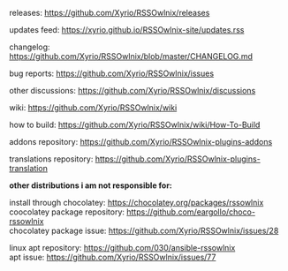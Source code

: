 releases: https://github.com/Xyrio/RSSOwlnix/releases

updates feed: https://xyrio.github.io/RSSOwlnix-site/updates.rss

changelog: https://github.com/Xyrio/RSSOwlnix/blob/master/CHANGELOG.md

bug reports: https://github.com/Xyrio/RSSOwlnix/issues

other discussions: https://github.com/Xyrio/RSSOwlnix/discussions

wiki: https://github.com/Xyrio/RSSOwlnix/wiki

how to build: https://github.com/Xyrio/RSSOwlnix/wiki/How-To-Build

addons repository: https://github.com/Xyrio/RSSOwlnix-plugins-addons

translations repository: https://github.com/Xyrio/RSSOwlnix-plugins-translation

**other distributions i am not responsible for:**

install through chocolatey: https://chocolatey.org/packages/rssowlnix \
coocolatey package repository: https://github.com/eargollo/choco-rssowlnix \
chocolatey package issue: https://github.com/Xyrio/RSSOwlnix/issues/28

linux apt repository: https://github.com/030/ansible-rssowlnix \
apt issue: https://github.com/Xyrio/RSSOwlnix/issues/77
